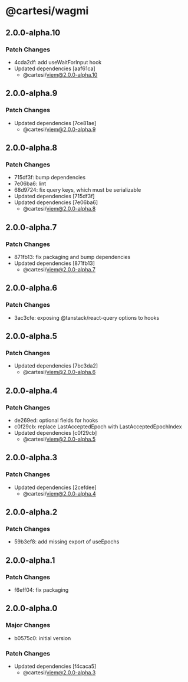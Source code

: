 # @cartesi/wagmi

## 2.0.0-alpha.10

### Patch Changes

- 4cda2df: add useWaitForInput hook
- Updated dependencies [aaf61ca]
    - @cartesi/viem@2.0.0-alpha.10

## 2.0.0-alpha.9

### Patch Changes

- Updated dependencies [7ce81ae]
    - @cartesi/viem@2.0.0-alpha.9

## 2.0.0-alpha.8

### Patch Changes

- 715df3f: bump dependencies
- 7e06ba6: lint
- 68d9724: fix query keys, which must be serializable
- Updated dependencies [715df3f]
- Updated dependencies [7e06ba6]
    - @cartesi/viem@2.0.0-alpha.8

## 2.0.0-alpha.7

### Patch Changes

- 871fb13: fix packaging and bump dependencies
- Updated dependencies [871fb13]
    - @cartesi/viem@2.0.0-alpha.7

## 2.0.0-alpha.6

### Patch Changes

- 3ac3cfe: exposing @tanstack/react-query options to hooks

## 2.0.0-alpha.5

### Patch Changes

- Updated dependencies [7bc3da2]
    - @cartesi/viem@2.0.0-alpha.6

## 2.0.0-alpha.4

### Patch Changes

- de269ed: optional fields for hooks
- c0f29cb: replace LastAcceptedEpoch with LastAcceptedEpochIndex
- Updated dependencies [c0f29cb]
    - @cartesi/viem@2.0.0-alpha.5

## 2.0.0-alpha.3

### Patch Changes

- Updated dependencies [2cefdee]
    - @cartesi/viem@2.0.0-alpha.4

## 2.0.0-alpha.2

### Patch Changes

- 59b3ef8: add missing export of useEpochs

## 2.0.0-alpha.1

### Patch Changes

- f6eff04: fix packaging

## 2.0.0-alpha.0

### Major Changes

- b0575c0: initial version

### Patch Changes

- Updated dependencies [f4caca5]
    - @cartesi/viem@2.0.0-alpha.3
